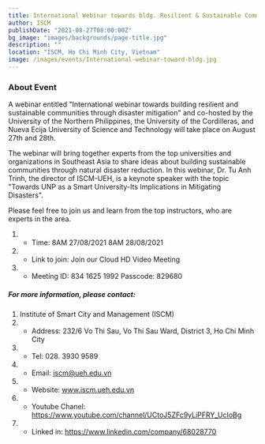 ```yaml
---
title: International Webinar towards bldg. Resilient & Sustainable Communities through Disaster Mitigation"
author: ISCM
publishDate: "2021-08-27T08:00:00Z"
bg_image: "images/backgrounds/page-title.jpg"
description: ""
location: "ISCM, Ho Chi Minh City, Vietnam"
image: /images/events/International-webinar-toward-bldg.jpg
---
```


### About Event
<!--StartFragment-->

A webinar entitled "International webinar towards building resilient and sustainable communities through disaster mitigation" and co-hosted by the University of the Northern Philippines, the University of the Cordilleras, and Nueva Ecija University of Science and Technology will take place on August 27th and 28th.

The webinar will bring together experts from the top universities and organizations in Southeast Asia to share ideas about building sustainable communities through natural disaster reduction. In this webinar, Dr. Tu Anh Trinh, the director of ISCM-UEH, is a keynote speaker with the topic "Towards UNP as a Smart University-Its Implications in Mitigating Disasters".

Please feel free to join us and learn from the top instructors, who are experts in the area.



1. * Time: 8AM 27/08/2021
8AM 28/08/2021

2. * Link to join: Join our Cloud HD Video Meeting
3. * Meeting ID: 834 1625 1992
Passcode: 829680

##### For more information, please contact:
1. Institute of Smart City and Management (ISCM)
2. * Address: 232/6 Vo Thi Sau, Vo Thi Sau Ward, District 3, Ho Chi Minh City
3. * Tel: 028. 3930 9589
3. * Email: iscm@ueh.edu.vn 
3. * Website: www.iscm.ueh.edu.vn
4. * Youtube Chanel: https://www.youtube.com/channel/UCtoJ5ZFc9yLiPFRY_UcIoBg
5. * Linked in: https://www.linkedin.com/company/68028770


<!--EndFragment-->
